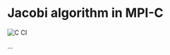 # Jacobi algorithm in MPI-C

![C CI](https://github.com/bissim/Jacobi-MPI/workflows/C%20CI/badge.svg)

...
